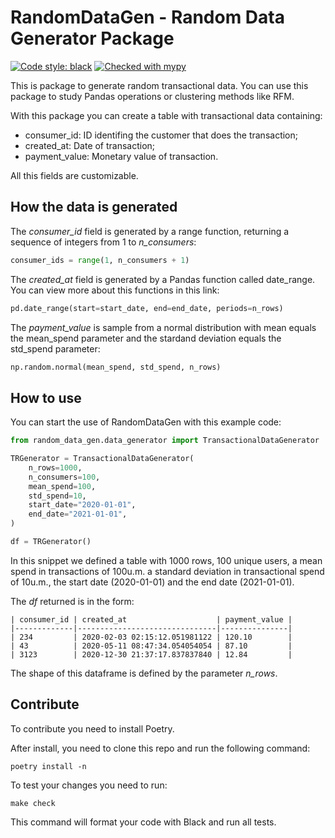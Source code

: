 # RandomDataGen - Random Data Generator Package

<a href="https://github.com/psf/black"><img alt="Code style: black" src="https://img.shields.io/badge/code%20style-black-000000.svg"></a>
[![Checked with mypy](http://www.mypy-lang.org/static/mypy_badge.svg)](http://mypy-lang.org/)


This is package to generate random transactional data. You can use this package to study Pandas operations or clustering methods like RFM.

With this package you can create a table with transactional data containing:

- consumer_id: ID identifing the customer that does the transaction;
- created_at: Date of transaction;
- payment_value: Monetary value of transaction.

All this fields are customizable.

## How the data is generated

The *consumer_id* field is generated by a range function, returning a sequence of integers from 1 to *n_consumers*:

``` python
consumer_ids = range(1, n_consumers + 1)
```

The *created_at* field is generated by a Pandas function called date_range. You can view more about this functions in this link:

``` python
pd.date_range(start=start_date, end=end_date, periods=n_rows)
```

The *payment_value* is sample from a normal distribution with mean equals the mean_spend parameter and the stardand deviation  equals the std_spend parameter:

``` python
np.random.normal(mean_spend, std_spend, n_rows)
```

## How to use

You can start the use of RandomDataGen with this example code:

``` python
from random_data_gen.data_generator import TransactionalDataGenerator

TRGenerator = TransactionalDataGenerator(
    n_rows=1000,
    n_consumers=100,
    mean_spend=100,
    std_spend=10,
    start_date="2020-01-01",
    end_date="2021-01-01",
)

df = TRGenerator()
```

In this snippet we defined a table with 1000 rows, 100 unique users, a mean spend in transactions of 100u.m. a standard deviation in transactional spend of 10u.m., the start date (2020-01-01) and the end date (2021-01-01).

The *df* returned is in the form:

```
| consumer_id | created_at                    | payment_value |
|-------------|-------------------------------|---------------|
| 234         | 2020-02-03 02:15:12.051981122 | 120.10        |
| 43          | 2020-05-11 08:47:34.054054054 | 87.10         |
| 3123        | 2020-12-30 21:37:17.837837840 | 12.84         |
```

The shape of this dataframe is defined by the parameter *n_rows*.

## Contribute

To contribute you need to install Poetry.

After install, you need to clone this repo and run the following command:

```
poetry install -n
```

To test your changes you need to run:

```
make check
```

This command will format your code with Black and run all tests.